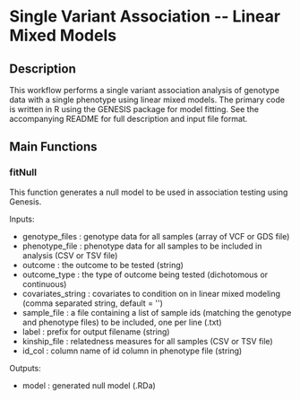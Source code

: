 # Single Variant Association -- Linear Mixed Models ###

## Description 

This workflow performs a single variant association analysis of genotype data with a single phenotype using linear mixed models. The primary code is written in R using the GENESIS package for model fitting. See the accompanying README for full description and input file format.

## Main Functions

### fitNull

This function generates a null model to be used in association testing using Genesis. 

Inputs:
* genotype_files : genotype data for all samples (array of VCF or GDS file)
* phenotype_file : phenotype data for all samples to be included in analysis (CSV or TSV file)
* outcome : the outcome to be tested (string)
* outcome_type : the type of outcome being tested (dichotomous or continuous)
* covariates_string : covariates to condition on in linear mixed modeling (comma separated string, default = '')
* sample_file : a file containing a list of sample ids (matching the genotype and phenotype files) to be included, one per line (.txt)
* label : prefix for output filename (string)
* kinship_file : relatedness measures for all samples (CSV or TSV file)
* id_col : column name of id column in phenotype file (string)

Outputs:
* model : generated null model (.RDa)
